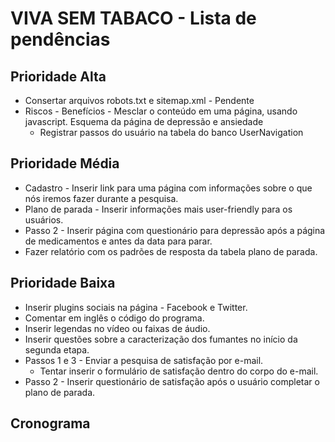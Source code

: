 VIVA SEM TABACO - Lista de pendências
==========================

Prioridade Alta
------------------------
* Consertar arquivos robots.txt e sitemap.xml - Pendente
* Riscos - Benefícios - Mesclar o conteúdo em uma página, usando javascript. Esquema da página de depressão e ansiedade
  * Registrar passos do usuário na tabela do banco UserNavigation


Prioridade Média
------------------------
* Cadastro - Inserir link para uma página com informações sobre o que nós iremos fazer durante a pesquisa.
* Plano de parada - Inserir informações mais user-friendly para os usuários.
* Passo 2 - Inserir página com questionário para depressão após a página de medicamentos e antes da data para parar.
* Fazer relatório com os padrões de resposta da tabela plano de parada.


Prioridade Baixa
-------------------------	
* Inserir plugins sociais na página - Facebook e Twitter.
* Comentar em inglês o código do programa.
* Inserir legendas no vídeo ou faixas de áudio.
* Inserir questões sobre a caracterização dos fumantes no início da segunda etapa.
* Passos 1 e 3 - Enviar a pesquisa de satisfação por e-mail.
   * Tentar inserir o formulário de satisfação dentro do corpo do e-mail.
* Passo 2 - Inserir questionário de satisfação após o usuário completar o plano de parada.



Cronograma
-------------------------
